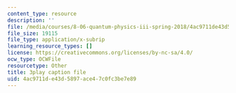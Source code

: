 ```yaml
---
content_type: resource
description: ''
file: /media/courses/8-06-quantum-physics-iii-spring-2018/4ac9711de43d5897ace47c0fc3be7e89_kPxBd_S5tsA.vtt
file_size: 19115
file_type: application/x-subrip
learning_resource_types: []
license: https://creativecommons.org/licenses/by-nc-sa/4.0/
ocw_type: OCWFile
resourcetype: Other
title: 3play caption file
uid: 4ac9711d-e43d-5897-ace4-7c0fc3be7e89
---
```


